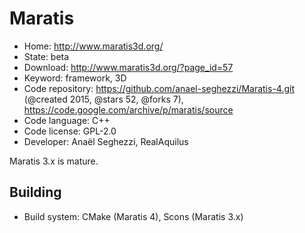 # Maratis

- Home: http://www.maratis3d.org/
- State: beta
- Download: http://www.maratis3d.org/?page_id=57
- Keyword: framework, 3D
- Code repository: https://github.com/anael-seghezzi/Maratis-4.git (@created 2015, @stars 52, @forks 7), https://code.google.com/archive/p/maratis/source
- Code language: C++
- Code license: GPL-2.0
- Developer: Anaël Seghezzi, RealAquilus

Maratis 3.x is mature.

## Building

- Build system: CMake (Maratis 4), Scons (Maratis 3.x)
